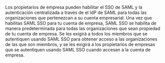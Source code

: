 Los propietarios de empresa pueden habilitar el SSO de SAML y la autenticación centralizada a través de el IdP de SAML para todas las organizaciones que pertenezcan a su cuenta empresarial. Una vez que habilitas SAML SSO para tu cuenta de empresa, SAML SSO se habilita de manera predeterminada para todas las organizaciones que sean propiedad de tu cuenta de empresa. Se les exigirá a todos los miembros que se autentiquen usando SAML SSO para obtener acceso a las organizaciones de las que son miembros, y se les exigirá a los propietarios de empresas que se autentiquen usando SAML SSO cuando accesan a la cuenta de empresa.
